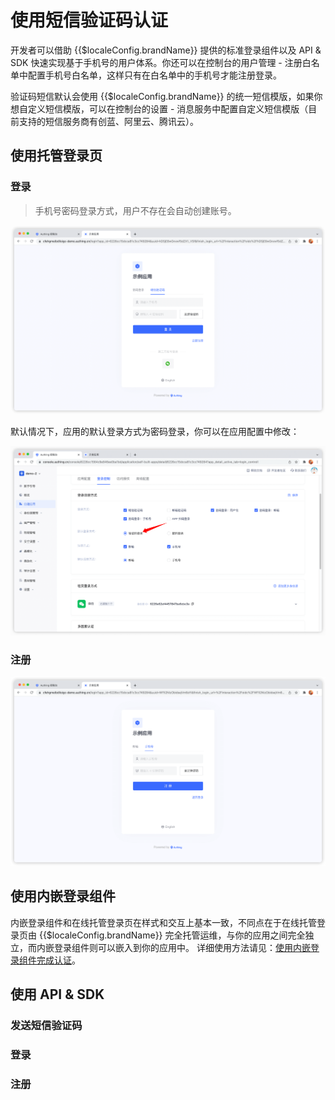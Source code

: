 # 使用短信验证码认证

<LastUpdated/>

开发者可以借助 {{$localeConfig.brandName}} 提供的标准登录组件以及 API & SDK 快速实现基于手机号的用户体系。你还可以在控制台的用户管理 - 注册白名单中配置手机号白名单，这样只有在白名单中的手机号才能注册登录。

验证码短信默认会使用 {{$localeConfig.brandName}} 的统一短信模版，如果你想自定义短信模版，可以在控制台的设置 - 消息服务中配置自定义短信模版（目前支持的短信服务商有创蓝、阿里云、腾讯云）。

## 使用托管登录页

### 登录

> 手机号密码登录方式，用户不存在会自动创建账号。

![](../../images/login-by-phone-code.png)

默认情况下，应用的默认登录方式为密码登录，你可以在应用配置中修改：

![](../../images/change-default-login-method.png)

### 注册

![](../../images/register-by-phone-code.png)

## 使用内嵌登录组件

内嵌登录组件和在线托管登录页在样式和交互上基本一致，不同点在于在线托管登录页由 {{$localeConfig.brandName}} 完全托管运维，与你的应用之间完全独立，而内嵌登录组件则可以嵌入到你的应用中。
详细使用方法请见：[使用内嵌登录组件完成认证](/guides/basics/authenticate-first-user/use-embeded-login-component/)。

## 使用 API & SDK

### 发送短信验证码

<StackSelector snippet="send-sms-code" selectLabel="选择语言" :order="['java', 'javascript', 'python', 'csharp']"/>

### 登录

<StackSelector snippet="login-by-phone-code" selectLabel="选择语言" :order="['java', 'javascript', 'python', 'csharp']"/>

### 注册

<StackSelector snippet="register-by-phone-code" selectLabel="选择语言" :order="['java', 'javascript', 'python', 'csharp']"/>

